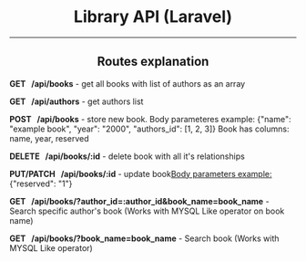 <h1 style='text-align:center'>Library API (Laravel)</h1>
<hr>
<h2 style='text-align:center'>Routes explanation</h2>
<p><b>GET&nbsp;&nbsp;&nbsp;/api/books</b> - get all books with list of authors as an array</p>
<p><b>GET&nbsp;&nbsp;&nbsp;/api/authors</b> - get authors list</p>
<p>
    <b>POST&nbsp;&nbsp;&nbsp;/api/books</b> - store new book. 
    Body parameteres example:
    <span>{"name": "example book", "year": "2000", "authors_id": [1, 2, 3]}</span>
    <span>Book has columns: name, year, reserved</span>
</p>
<p><b>DELETE&nbsp;&nbsp;&nbsp;/api/books/:id</b> - delete book with all it's relationships</p>
<p><b>PUT/PATCH&nbsp;&nbsp;&nbsp;/api/books/:id</b> - update book<u>Body parameters example:</u> <span>{"reserved": "1"}</span></p>
<p><b>GET&nbsp;&nbsp;&nbsp;/api/books/?author_id=:author_id&book_name=book_name</b> - Search specific author's book (Works with MYSQL Like operator on book name)</p>
<p><b>GET&nbsp;&nbsp;&nbsp;/api/books/?book_name=book_name</b> - Search book (Works with MYSQL Like operator)</p>
